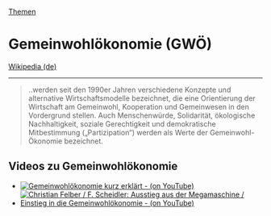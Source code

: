 [Themen](../themen.html)   

# Gemeinwohlökonomie (GWÖ)

<a target="_blank" href="https://de.wikipedia.org/wiki/Gemeinwohl-%C3%96konomie">Wikipedia (de)</a>   

---

> ..werden seit den 1990er Jahren verschiedene Konzepte und alternative Wirtschaftsmodelle bezeichnet, die eine Orientierung der Wirtschaft am Gemeinwohl, Kooperation und Gemeinwesen in den Vordergrund stellen. Auch Menschenwürde, Solidarität, ökologische Nachhaltigkeit, soziale Gerechtigkeit und demokratische Mitbestimmung („Partizipation“) werden als Werte der Gemeinwohl-Ökonomie bezeichnet.


## Videos zu Gemeinwohlökonomie
* [![Gemeinwohlökonomie kurz erklärt - (on YouTube)](http://img.youtube.com/vi/cVFvyd7SmxU/0.jpg)](https://www.youtube.com/watch?v=cVFvyd7SmxU)
* [![Christian Felber / F. Scheidler: Ausstieg aus der Megamaschine / Einstieg in die Gemeinwohlökonomie - (on YouTube)](http://img.youtube.com/vi/cVFvyd7SmxU/0.jpg)](https://www.youtube.com/watch?v=15EBH4EodZ0)

